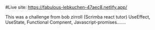 #Live site: https://fabulous-lebkuchen-47aec8.netlify.app/


This was a challenge from bob zirroll (Scrimba react tutor)
UseEffect, UseState, Functional Compnent, Javascript-promises.......

